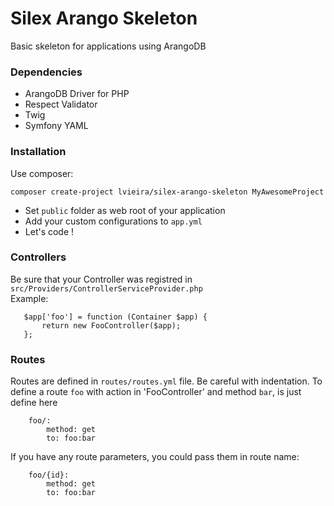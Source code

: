 # Silex Arango Skeleton

Basic skeleton for applications using ArangoDB


### Dependencies
* ArangoDB Driver for PHP  
* Respect Validator
* Twig
* Symfony YAML


### Installation
 Use composer:  
 
 `composer create-project lvieira/silex-arango-skeleton MyAwesomeProject`  
 
* Set `public` folder as web root of your application  
* Add your custom configurations to `app.yml` 
* Let's code !

### Controllers

Be sure that your Controller was registred in `src/Providers/ControllerServiceProvider.php`  
Example: 

```
   $app['foo'] = function (Container $app) {
       return new FooController($app);
   };
```

### Routes

Routes are defined in `routes/routes.yml` file. Be careful with indentation.
To define a route `foo` with action in 'FooController' and method `bar`, is just define here

```
    foo/:  
        method: get  
        to: foo:bar
```

If you have any route parameters, you could pass them in route name:

```
    foo/{id}:
        method: get
        to: foo:bar
```